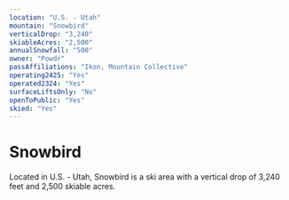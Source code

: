 ```yaml
---
location: "U.S. - Utah"
mountain: "Snowbird"
verticalDrop: "3,240"
skiableAcres: "2,500"
annualSnowfall: "500"
owner: "Powdr"
passAffiliations: "Ikon, Mountain Collective"
operating2425: "Yes"
operated2324: "Yes"
surfaceLiftsOnly: "No"
openToPublic: "Yes"
skied: "Yes"
---
```


# Snowbird

Located in U.S. - Utah, Snowbird is a ski area with a vertical drop of 3,240 feet and 2,500 skiable acres.